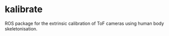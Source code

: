 # kalibrate
ROS package for the extrinsic calibration of ToF cameras using human body skeletonisation.
